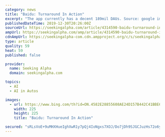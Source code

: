 ```yaml
---
category: news
title: "Baidu: Turnaround In Action"
excerpt: "The app currently has a decent 189mil DAUs. Source: google images Baidu is also is a leading company in AI, with its self driving platform Apollo, its Open AI platform with over 1.5mil developers, and its DuerOS AI voice assistant device. It owns a large chunk of publicly listed Trip.com(TCOM) and iQiyi(IQ). It offers a series of products and ..."
publishedDateTime: 2019-12-30T20:26:00Z
sourceUrl: https://seekingalpha.com/article/4314590-baidu-turnaround-in-action
ampUrl: https://seekingalpha.com/amp/article/4314590-baidu-turnaround-in-action
cdnAmpUrl: https://seekingalpha-com.cdn.ampproject.org/c/s/seekingalpha.com/amp/article/4314590-baidu-turnaround-in-action
type: article
quality: 59
heat: 59
published: false

provider:
  name: Seeking Alpha
  domain: seekingalpha.com

topics:
  - AI
  - AI in Autos

images:
  - url: https://www.bing.com/th?id=ON.4582E28855608AE24D157B442C41BBE6
    width: 225
    height: 225
    title: "Baidu: Turnaround In Action"

secured: "sRLsVoE+9uMHXHueIghXwR1y7pQj4IoNgxs7XOJ/Do7jDh9SJGCJuzHs72o6ylKTapY1G7fPt+5f6SMjsPVFDHhFcl+2NHcYU3bFSSKUJTagwqQlxULJAcP9mH8Wutfxz5XWTrLqolcz2vfpakCtDQ6p/SOSzauk5Udls+8DlB8rk5ghojGpdZSPY9sdYl0sUxggoGJxPg/BMvKglk64AehCQNGw3seDptvJ5eR+kYS/iJmEvig+dPFThBvw+K0Qmggio+IOe1ar8NzkENLwqA==;b3n6z9xv9InAwOBMNvif/w=="
---
```


